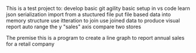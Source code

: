 This is a test project to:
    develop basic git agility
    basic setup in vs code
    learn json serialization
    import from a stuctured file
    put file based data into memory structure
    use itteration to join
    use joined data to produce visual report
    auto range the y "sales" axis
    compare two stores

The premise this is a program to create a line graph to report annual sales for a retail company